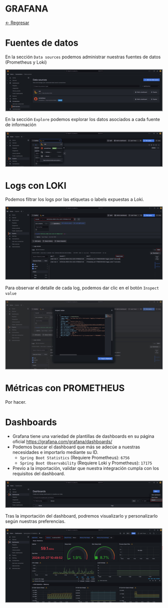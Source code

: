 # GRAFANA

[← Regresar](./../README.md)

# Fuentes de datos
En la sección `Data sources` podemos administrar nuestras fuentes de datos (Prometheus y Loki)

![Fuentes de datos](./images/add-data-source.jpg)

En la sección `Explore` podemos explorar los datos asociados a cada fuente de información

![Fuentes de datos](./images/explore.jpg)

# Logs con LOKI
Podemos filtrar los logs por las etiquetas o labels expuestas a Loki.

![Filtro de logs](./images/loki-logs.jpg)

Para observar el detalle de cada log, podemos dar clic en el botón `Inspect value`

![Detalle del log](./images/loki-logs-detail.jpg)

# Métricas con PROMETHEUS
Por hacer.

# Dashboards
- Grafana tiene una variedad de plantillas de dashboards en su página oficial https://grafana.com/grafana/dashboards/
- Podemos buscar el dashboard que más se adecúe a nuestras necesidades e importarlo mediante su ID.
  - `Spring Boot Statistics` (Requiere Prometheus): `6756` 
  - `Spring Boot Observability` (Requiere Loki y Prometheus): `17175`
- Previo a la importación, validar que nuestra integración cumpla con los requisitos del dashboard.

![Importación del dashboard](./images/dashboard-import.jpg)

Tras la importación del dashboard, podremos visualizarlo y personalizarlo según nuestras preferencias.

![Importación del dashboard](./images/dashboard-spring-boot-stastics.jpg)